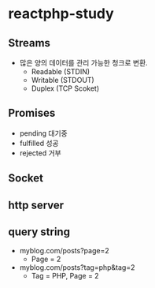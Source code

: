 # reactphp-study

## Streams
 - 많은 양의 데이터를 관리 가능한 청크로 변환.
    - Readable (STDIN)
    - Writable (STDOUT)
    - Duplex (TCP Scoket)

## Promises
 - pending 대기중
 - fulfilled 성공
 - rejected 거부

## Socket

## http server

## query string
 - myblog.com/posts?page=2
    - Page = 2
 - myblog.com/posts?tag=php&tag=2
    - Tag = PHP, Page = 2